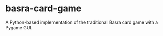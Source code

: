 # basra-card-game
A Python-based implementation of the traditional Basra card game with a Pygame GUI.
